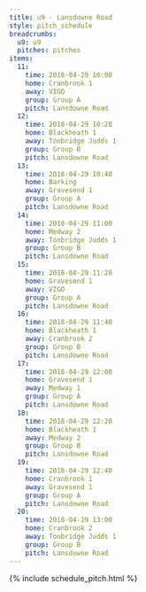 ```yaml
---
title: u9 - Lansdowne Road
style: pitch_schedule
breadcrumbs:
  u9: u9
  pitches: pitches
items:
  11:
    time: 2018-04-29 10:00
    home: Cranbrook 1
    away: VIGO
    group: Group A
    pitch: Lansdowne Road
  12:
    time: 2018-04-29 10:20
    home: Blackheath 1
    away: Tonbridge Judds 1
    group: Group B
    pitch: Lansdowne Road
  13:
    time: 2018-04-29 10:40
    home: Barking
    away: Gravesend 1
    group: Group A
    pitch: Lansdowne Road
  14:
    time: 2018-04-29 11:00
    home: Medway 2
    away: Tonbridge Judds 1
    group: Group B
    pitch: Lansdowne Road
  15:
    time: 2018-04-29 11:20
    home: Gravesend 1
    away: VIGO
    group: Group A
    pitch: Lansdowne Road
  16:
    time: 2018-04-29 11:40
    home: Blackheath 1
    away: Cranbrook 2
    group: Group B
    pitch: Lansdowne Road
  17:
    time: 2018-04-29 12:00
    home: Gravesend 1
    away: Medway 1
    group: Group A
    pitch: Lansdowne Road
  18:
    time: 2018-04-29 12:20
    home: Blackheath 1
    away: Medway 2
    group: Group B
    pitch: Lansdowne Road
  19:
    time: 2018-04-29 12:40
    home: Cranbrook 1
    away: Gravesend 1
    group: Group A
    pitch: Lansdowne Road
  20:
    time: 2018-04-29 13:00
    home: Cranbrook 2
    away: Tonbridge Judds 1
    group: Group B
    pitch: Lansdowne Road
---
```


{% include schedule_pitch.html %}
